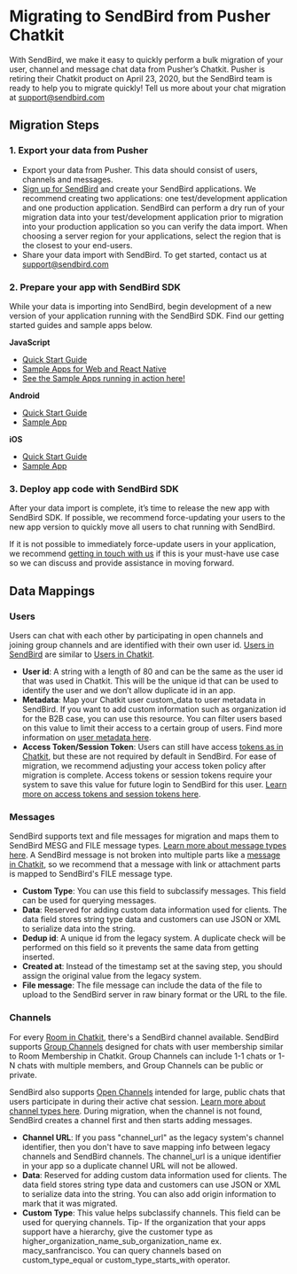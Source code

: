 # Migrating to SendBird from Pusher Chatkit

With SendBird, we make it easy to quickly perform a bulk migration of your user, channel and message chat data from Pusher’s Chatkit. Pusher is retiring their Chatkit product on April 23, 2020, but the SendBird team is ready to help you to migrate quickly! Tell us more about your chat migration at support@sendbird.com

## Migration Steps
### 1. Export your data from Pusher
* Export your data from Pusher. This data should consist of users, channels and messages. 
* [Sign up for SendBird](https://dashboard.sendbird.com/auth/signup) and create your SendBird applications. 
    We recommend creating two applications: one test/development application and one production application. SendBird can perform a dry run of your migration data into your test/development application prior to migration into your production application so you can verify the data import. When choosing a server region for your applications, select the region that is the closest to your end-users.
* Share your data import with SendBird. To get started, contact us at support@sendbird.com

### 2. Prepare your app with SendBird SDK
While your data is importing into SendBird, begin development of a new version of your application running with the SendBird SDK. Find our getting started guides and sample apps below.

**JavaScript**
* [Quick Start Guide](https://docs.sendbird.com/javascript) 
* [Sample Apps for Web and React Native](https://github.com/sendbird/sendbird-javascript) 
* [See the Sample Apps running in action here!](http://sample.sendbird.com)

**Android**
* [Quick Start Guide](https://docs.sendbird.com/android) 
* [Sample App](https://github.com/sendbird/sendbird-android)

**iOS**
* [Quick Start Guide](https://docs.sendbird.com/ios) 
* [Sample App](https://github.com/sendbird/SendBird-iOS)

### 3. Deploy app code with SendBird SDK
After your data import is complete, it’s time to release the new app with SendBird SDK. If possible, we recommend force-updating your users to the new app version to quickly move all users to chat running with SendBird. 

If it is not possible to immediately force-update users in your application, we recommend [getting in touch with us](support@sendbird.com) if this is your must-have use case so we can discuss and provide assistance in moving forward.

## Data Mappings
### Users 
Users can chat with each other by participating in open channels and joining group channels and are identified with their own user id. [Users in SendBird](https://docs.sendbird.com/platform/user) are similar to [Users in Chatkit](https://pusher.com/docs/chatkit/reference/latest#users).
* **User id**: A string with a length of 80 and can be the same as the user id that was used in Chatkit. This will be the unique id that can be used to identify the user and we don’t allow duplicate id in an app. 
* **Metadata**: Map your Chatkit user custom_data to user metadata in SendBird. If you want to add custom information such as organization id for the B2B case, you can use this resource. You can filter users based on this value to limit their access to a certain group of users. Find more information on [user metadata here](https://docs.sendbird.com/platform/user_metadata).
* **Access Token/Session Token**: Users can still have access [tokens as in Chatkit](https://pusher.com/docs/chatkit/authentication), but these are not required by default in SendBird. For ease of migration, we recommend adjusting your access token policy after migration is complete. Access tokens or session tokens require your system to save this value for future login to SendBird for this user. [Learn more on access tokens and session tokens here](https://docs.sendbird.com/platform/user#3_create_a_user_4_access_token_vs_session_token). 

### Messages 
SendBird supports text and file messages for migration and maps them to SendBird MESG and FILE message types.
[Learn more about message types here](https://docs.sendbird.com/platform/messages). A SendBird message is not broken into multiple parts like a [message in Chatkit](https://pusher.com/docs/chatkit/reference/latest#messages), so we recommend that a message with link or attachment parts is mapped to SendBird's FILE message type.
* **Custom Type**: You can use this field to subclassify messages. This field can be used for querying messages.
* **Data**: Reserved for adding custom data information used for clients. The data field stores string type data and customers can use JSON or XML to serialize data into the string. 
* **Dedup id**: A unique id from the legacy system. A duplicate check will be performed on this field so it prevents the same data from getting inserted. 
* **Created at**: Instead of the timestamp set at the saving step, you should assign the original value from the legacy system. 
* **File message**: The file message can include the data of the file to upload to the SendBird server in raw binary format or the URL to the file.

### Channels 
For every [Room in Chatkit](https://pusher.com/docs/chatkit/reference/javascript#rooms), there's a SendBird channel available. SendBird supports [Group Channels](https://docs.sendbird.com/platform/group_channel#3_create_a_channel) designed for chats with user membership similar to Room Membership in Chatkit. Group Channels can include 1-1 chats or 1-N chats with multiple members, and Group Channels can be public or private. 

SendBird also supports [Open Channels](https://docs.sendbird.com/platform/open_channel) intended for large, public chats that users participate in during their active chat session. [Learn more about channel types here](https://docs.sendbird.com/platform/channel_type#2_channel_types).
During migration, when the channel is not found, SendBird creates a channel first and then starts adding messages. 
* **Channel URL**: If you pass "channel_url" as the legacy system's channel identifier, then you don't have to save mapping info between legacy channels and SendBird channels. The channel_url is a unique identifier in your app so a duplicate channel URL will not be allowed. 
* **Data**: Reserved for adding custom data information used for clients. The data field stores string type data and customers can use JSON or XML to serialize data into the string. You can also add origin information to mark that it was migrated. 
* **Custom Type**: This value helps subclassify channels. This field can be used for querying channels. Tip- If the organization that your apps support have a hierarchy, give the customer type as higher_organization_name_sub_organization_name ex. macy_sanfrancisco. You can query channels based on custom_type_equal or custom_type_starts_with operator.
